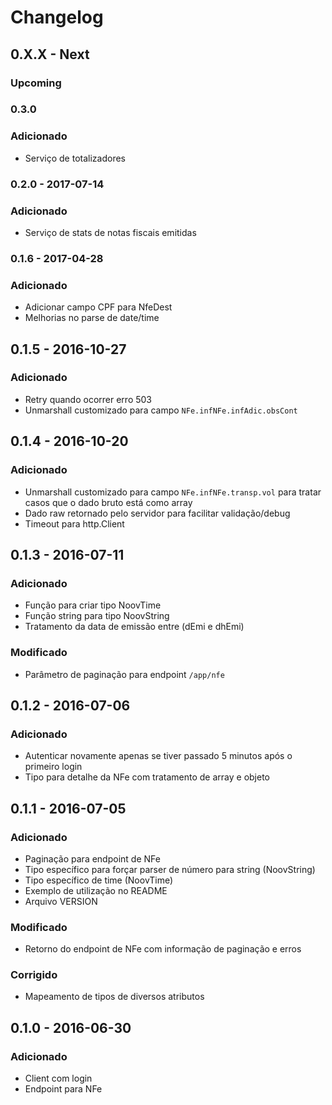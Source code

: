 # Changelog

## 0.X.X - Next

### Upcoming

### 0.3.0

### Adicionado

- Serviço de totalizadores

### 0.2.0 - 2017-07-14

### Adicionado

- Serviço de stats de notas fiscais emitidas

### 0.1.6 - 2017-04-28

### Adicionado

- Adicionar campo CPF para NfeDest
- Melhorias no parse de date/time

## 0.1.5 - 2016-10-27

### Adicionado

- Retry quando ocorrer erro 503
- Unmarshall customizado para campo ```NFe.infNFe.infAdic.obsCont```

## 0.1.4 - 2016-10-20

### Adicionado

- Unmarshall customizado para campo ```NFe.infNFe.transp.vol``` para tratar casos que o dado bruto está como array
- Dado raw retornado pelo servidor para facilitar validação/debug
- Timeout para http.Client

## 0.1.3 - 2016-07-11

### Adicionado

- Função para criar tipo NoovTime
- Função string para tipo NoovString
- Tratamento da data de emissão entre (dEmi e dhEmi)

### Modificado

- Parâmetro de paginação para endpoint ```/app/nfe```

## 0.1.2 - 2016-07-06

### Adicionado

- Autenticar novamente apenas se tiver passado 5 minutos após o primeiro login
- Tipo para detalhe da NFe com tratamento de array e objeto

## 0.1.1 - 2016-07-05

### Adicionado

- Paginação para endpoint de NFe
- Tipo específico para forçar parser de número para string (NoovString)
- Tipo específico de time (NoovTime)
- Exemplo de utilização no README
- Arquivo VERSION

### Modificado

- Retorno do endpoint de NFe com informação de paginação e erros

### Corrigido

- Mapeamento de tipos de diversos atributos

## 0.1.0 - 2016-06-30

### Adicionado

- Client com login
- Endpoint para NFe